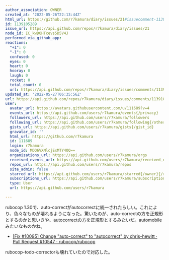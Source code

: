 ```yaml
---
author_association: OWNER
created_at: '2022-05-26T22:13:44Z'
html_url: https://github.com/r7kamura/diary/issues/21#issuecomment-1139105289
id: 1139105289
issue_url: https://api.github.com/repos/r7kamura/diary/issues/21
node_id: IC_kwDOHTcevs5D5V4J
performed_via_github_app: 
reactions:
  "+1": 0
  "-1": 0
  confused: 0
  eyes: 0
  heart: 0
  hooray: 0
  laugh: 0
  rocket: 0
  total_count: 0
  url: https://api.github.com/repos/r7kamura/diary/issues/comments/1139105289/reactions
updated_at: '2022-05-27T06:35:56Z'
url: https://api.github.com/repos/r7kamura/diary/issues/comments/1139105289
user:
  avatar_url: https://avatars.githubusercontent.com/u/111689?v=4
  events_url: https://api.github.com/users/r7kamura/events{/privacy}
  followers_url: https://api.github.com/users/r7kamura/followers
  following_url: https://api.github.com/users/r7kamura/following{/other_user}
  gists_url: https://api.github.com/users/r7kamura/gists{/gist_id}
  gravatar_id: ''
  html_url: https://github.com/r7kamura
  id: 111689
  login: r7kamura
  node_id: MDQ6VXNlcjExMTY4OQ==
  organizations_url: https://api.github.com/users/r7kamura/orgs
  received_events_url: https://api.github.com/users/r7kamura/received_events
  repos_url: https://api.github.com/users/r7kamura/repos
  site_admin: false
  starred_url: https://api.github.com/users/r7kamura/starred{/owner}{/repo}
  subscriptions_url: https://api.github.com/users/r7kamura/subscriptions
  type: User
  url: https://api.github.com/users/r7kamura

---
```

rubocop 1.30で、auto-correctがautocorrectに統一されたらしい。これにより、色々なものが壊れるようになった。驚いたのが、auto-correctの方を正規形とするのかと思いきや、autocorrectの方を正規形とするみたいだ。automobileみたいなものかね。

- [[Fix #10095] Change "auto-correct" to "autocorrect" by chris-hewitt · Pull Request #10547 · rubocop/rubocop](https://github.com/rubocop/rubocop/pull/10547)

rubocop-todo-correctorも壊れていたので対応した。